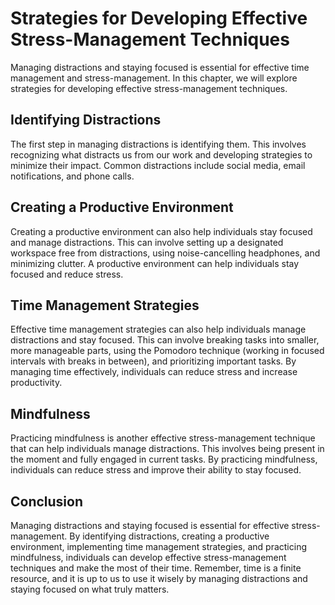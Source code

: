 # Strategies for Developing Effective Stress-Management Techniques

Managing distractions and staying focused is essential for effective time management and stress-management. In this chapter, we will explore strategies for developing effective stress-management techniques.

Identifying Distractions
------------------------

The first step in managing distractions is identifying them. This involves recognizing what distracts us from our work and developing strategies to minimize their impact. Common distractions include social media, email notifications, and phone calls.

Creating a Productive Environment
---------------------------------

Creating a productive environment can also help individuals stay focused and manage distractions. This can involve setting up a designated workspace free from distractions, using noise-cancelling headphones, and minimizing clutter. A productive environment can help individuals stay focused and reduce stress.

Time Management Strategies
--------------------------

Effective time management strategies can also help individuals manage distractions and stay focused. This can involve breaking tasks into smaller, more manageable parts, using the Pomodoro technique (working in focused intervals with breaks in between), and prioritizing important tasks. By managing time effectively, individuals can reduce stress and increase productivity.

Mindfulness
-----------

Practicing mindfulness is another effective stress-management technique that can help individuals manage distractions. This involves being present in the moment and fully engaged in current tasks. By practicing mindfulness, individuals can reduce stress and improve their ability to stay focused.

Conclusion
----------

Managing distractions and staying focused is essential for effective stress-management. By identifying distractions, creating a productive environment, implementing time management strategies, and practicing mindfulness, individuals can develop effective stress-management techniques and make the most of their time. Remember, time is a finite resource, and it is up to us to use it wisely by managing distractions and staying focused on what truly matters.
